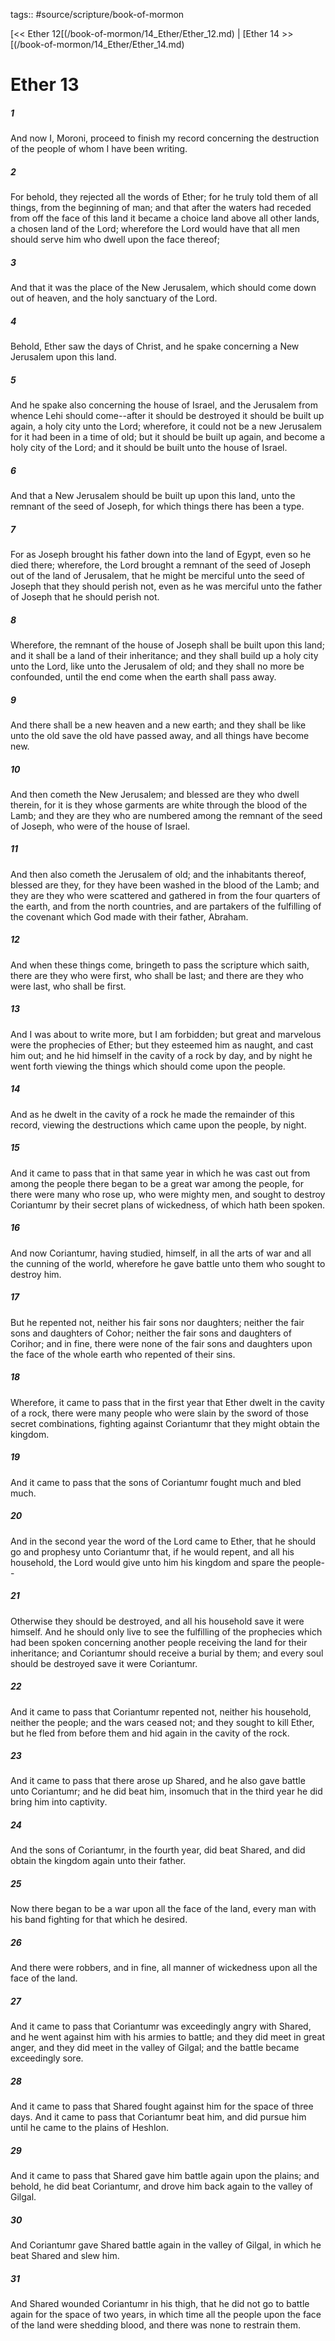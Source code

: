 tags:: #source/scripture/book-of-mormon

[<< Ether 12[(/book-of-mormon/14_Ether/Ether_12.md) | [Ether 14 >>[(/book-of-mormon/14_Ether/Ether_14.md)

# Ether 13

##### 1

And now I, Moroni, proceed to finish my record concerning the destruction of the people of whom I have been writing.

##### 2

For behold, they rejected all the words of Ether; for he truly told them of all things, from the beginning of man; and that after the waters had receded from off the face of this land it became a choice land above all other lands, a chosen land of the Lord; wherefore the Lord would have that all men should serve him who dwell upon the face thereof;

##### 3

And that it was the place of the New Jerusalem, which should come down out of heaven, and the holy sanctuary of the Lord.

##### 4

Behold, Ether saw the days of Christ, and he spake concerning a New Jerusalem upon this land.

##### 5

And he spake also concerning the house of Israel, and the Jerusalem from whence Lehi should come--after it should be destroyed it should be built up again, a holy city unto the Lord; wherefore, it could not be a new Jerusalem for it had been in a time of old; but it should be built up again, and become a holy city of the Lord; and it should be built unto the house of Israel.

##### 6

And that a New Jerusalem should be built up upon this land, unto the remnant of the seed of Joseph, for which things there has been a type.

##### 7

For as Joseph brought his father down into the land of Egypt, even so he died there; wherefore, the Lord brought a remnant of the seed of Joseph out of the land of Jerusalem, that he might be merciful unto the seed of Joseph that they should perish not, even as he was merciful unto the father of Joseph that he should perish not.

##### 8

Wherefore, the remnant of the house of Joseph shall be built upon this land; and it shall be a land of their inheritance; and they shall build up a holy city unto the Lord, like unto the Jerusalem of old; and they shall no more be confounded, until the end come when the earth shall pass away.

##### 9

And there shall be a new heaven and a new earth; and they shall be like unto the old save the old have passed away, and all things have become new.

##### 10

And then cometh the New Jerusalem; and blessed are they who dwell therein, for it is they whose garments are white through the blood of the Lamb; and they are they who are numbered among the remnant of the seed of Joseph, who were of the house of Israel.

##### 11

And then also cometh the Jerusalem of old; and the inhabitants thereof, blessed are they, for they have been washed in the blood of the Lamb; and they are they who were scattered and gathered in from the four quarters of the earth, and from the north countries, and are partakers of the fulfilling of the covenant which God made with their father, Abraham.

##### 12

And when these things come, bringeth to pass the scripture which saith, there are they who were first, who shall be last; and there are they who were last, who shall be first.

##### 13

And I was about to write more, but I am forbidden; but great and marvelous were the prophecies of Ether; but they esteemed him as naught, and cast him out; and he hid himself in the cavity of a rock by day, and by night he went forth viewing the things which should come upon the people.

##### 14

And as he dwelt in the cavity of a rock he made the remainder of this record, viewing the destructions which came upon the people, by night.

##### 15

And it came to pass that in that same year in which he was cast out from among the people there began to be a great war among the people, for there were many who rose up, who were mighty men, and sought to destroy Coriantumr by their secret plans of wickedness, of which hath been spoken.

##### 16

And now Coriantumr, having studied, himself, in all the arts of war and all the cunning of the world, wherefore he gave battle unto them who sought to destroy him.

##### 17

But he repented not, neither his fair sons nor daughters; neither the fair sons and daughters of Cohor; neither the fair sons and daughters of Corihor; and in fine, there were none of the fair sons and daughters upon the face of the whole earth who repented of their sins.

##### 18

Wherefore, it came to pass that in the first year that Ether dwelt in the cavity of a rock, there were many people who were slain by the sword of those secret combinations, fighting against Coriantumr that they might obtain the kingdom.

##### 19

And it came to pass that the sons of Coriantumr fought much and bled much.

##### 20

And in the second year the word of the Lord came to Ether, that he should go and prophesy unto Coriantumr that, if he would repent, and all his household, the Lord would give unto him his kingdom and spare the people--

##### 21

Otherwise they should be destroyed, and all his household save it were himself. And he should only live to see the fulfilling of the prophecies which had been spoken concerning another people receiving the land for their inheritance; and Coriantumr should receive a burial by them; and every soul should be destroyed save it were Coriantumr.

##### 22

And it came to pass that Coriantumr repented not, neither his household, neither the people; and the wars ceased not; and they sought to kill Ether, but he fled from before them and hid again in the cavity of the rock.

##### 23

And it came to pass that there arose up Shared, and he also gave battle unto Coriantumr; and he did beat him, insomuch that in the third year he did bring him into captivity.

##### 24

And the sons of Coriantumr, in the fourth year, did beat Shared, and did obtain the kingdom again unto their father.

##### 25

Now there began to be a war upon all the face of the land, every man with his band fighting for that which he desired.

##### 26

And there were robbers, and in fine, all manner of wickedness upon all the face of the land.

##### 27

And it came to pass that Coriantumr was exceedingly angry with Shared, and he went against him with his armies to battle; and they did meet in great anger, and they did meet in the valley of Gilgal; and the battle became exceedingly sore.

##### 28

And it came to pass that Shared fought against him for the space of three days. And it came to pass that Coriantumr beat him, and did pursue him until he came to the plains of Heshlon.

##### 29

And it came to pass that Shared gave him battle again upon the plains; and behold, he did beat Coriantumr, and drove him back again to the valley of Gilgal.

##### 30

And Coriantumr gave Shared battle again in the valley of Gilgal, in which he beat Shared and slew him.

##### 31

And Shared wounded Coriantumr in his thigh, that he did not go to battle again for the space of two years, in which time all the people upon the face of the land were shedding blood, and there was none to restrain them.
